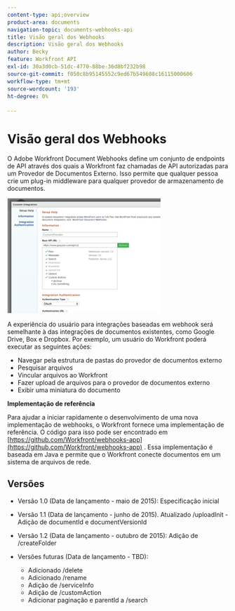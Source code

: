```yaml
---
content-type: api;overview
product-area: documents
navigation-topic: documents-webhooks-api
title: Visão geral dos Webhooks
description: Visão geral dos Webhooks
author: Becky
feature: Workfront API
exl-id: 30a3d0cb-51dc-4770-88be-36d8bf232b98
source-git-commit: f050c8b95145552c9ed67b549608c16115000606
workflow-type: tm+mt
source-wordcount: '193'
ht-degree: 0%

---
```



# Visão geral dos Webhooks

O Adobe Workfront Document Webhooks define um conjunto de endpoints de API através dos quais a Workfront faz chamadas de API autorizadas para um Provedor de Documentos Externo. Isso permite que qualquer pessoa crie um plug-in middleware para qualquer provedor de armazenamento de documentos.

![](assets/mceclip0-350x262.png)

A experiência do usuário para integrações baseadas em webhook será semelhante à das integrações de documentos existentes, como Google Drive, Box e Dropbox. Por exemplo, um usuário do Workfront poderá executar as seguintes ações:

* Navegar pela estrutura de pastas do provedor de documentos externo
* Pesquisar arquivos
* Vincular arquivos ao Workfront
* Fazer upload de arquivos para o provedor de documentos externo
* Exibir uma miniatura do documento

**Implementação de referência**

Para ajudar a iniciar rapidamente o desenvolvimento de uma nova implementação de webhooks, o Workfront fornece uma implementação de referência. O código para isso pode ser encontrado em [https://github.com/Workfront/webhooks-app](https://github.com/Workfront/webhooks-app) . Essa implementação é baseada em Java e permite que o Workfront conecte documentos em um sistema de arquivos de rede. 

## Versões

* Versão 1.0 (Data de lançamento - maio de 2015): Especificação inicial

* Versão 1.1 (Data de lançamento - junho de 2015). Atualizado /uploadInit - Adição de documentId e documentVersionId

* Versão 1.2 (Data de lançamento - outubro de 2015): Adição de /createFolder

* Versões futuras (Data de lançamento - TBD):

   * Adicionado /delete
   * Adicionado /rename
   * Adição de /serviceInfo
   * Adição de /customAction
   * Adicionar paginação e parentId a /search
